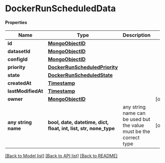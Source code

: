 # DockerRunScheduledData

#### Properties
Name | Type | Description | Notes
------------ | ------------- | ------------- | -------------
**id** | [**MongoObjectID**](MongoObjectID.md) |  | 
**datasetId** | [**MongoObjectID**](MongoObjectID.md) |  | 
**configId** | [**MongoObjectID**](MongoObjectID.md) |  | 
**priority** | [**DockerRunScheduledPriority**](DockerRunScheduledPriority.md) |  | 
**state** | [**DockerRunScheduledState**](DockerRunScheduledState.md) |  | 
**createdAt** | [**Timestamp**](Timestamp.md) |  | 
**lastModifiedAt** | [**Timestamp**](Timestamp.md) |  | 
**owner** | [**MongoObjectID**](MongoObjectID.md) |  | [optional] 
**any string name** | **bool, date, datetime, dict, float, int, list, str, none_type** | any string name can be used but the value must be the correct type | [optional]

[[Back to Model list]](../README.md#documentation-for-models) [[Back to API list]](../README.md#documentation-for-api-endpoints) [[Back to README]](../README.md)

